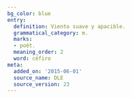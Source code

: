 ```yaml
---
bg_color: blue
entry:
  definition: Viento suave y apacible.
  grammatical_category: m.
  marks:
  - poét.
  meaning_order: 2
  word: céfiro
meta:
  added_on: '2015-06-01'
  source_name: DLE
  source_version: 23
---
```

